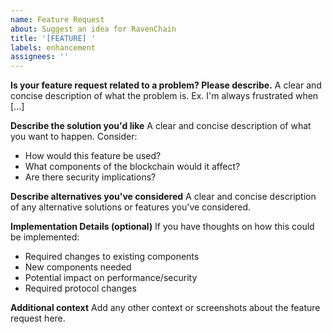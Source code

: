 ```yaml
---
name: Feature Request
about: Suggest an idea for RavenChain
title: '[FEATURE] '
labels: enhancement
assignees: ''
---
```


**Is your feature request related to a problem? Please describe.**
A clear and concise description of what the problem is. Ex. I'm always frustrated when [...]

**Describe the solution you'd like**
A clear and concise description of what you want to happen. Consider:
- How would this feature be used?
- What components of the blockchain would it affect?
- Are there security implications?

**Describe alternatives you've considered**
A clear and concise description of any alternative solutions or features you've considered.

**Implementation Details (optional)**
If you have thoughts on how this could be implemented:
- Required changes to existing components
- New components needed
- Potential impact on performance/security
- Required protocol changes

**Additional context**
Add any other context or screenshots about the feature request here.
